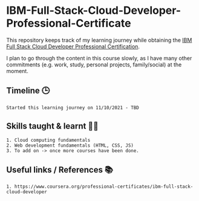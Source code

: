 # IBM-Full-Stack-Cloud-Developer-Professional-Certificate
This repository keeps track of my learning journey while obtaining the <a href="https://www.coursera.org/professional-certificates/ibm-full-stack-cloud-developer">IBM Full Stack Cloud Developer Professional Certification</a>.

I plan to go through the content in this course slowly, as I have many other commitments (e.g. work, study, personal projects, family/social) at the moment.

## Timeline 🕒
	Started this learning journey on 11/10/2021 - TBD
	
## Skills taught & learnt 👨‍💻
	1. Cloud computing fundamentals
	2. Web development fundamentals (HTML, CSS, JS)
	3. To add on -> once more courses have been done.
	
## Useful links / References 📚
	1. https://www.coursera.org/professional-certificates/ibm-full-stack-cloud-developer
